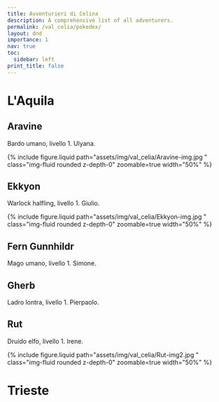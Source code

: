 ```yaml
---
title: Avventurieri di Celina
description: A comprehensive list of all adventurers.
permalink: /val_celia/pokedex/
layout: dnd
importance: 1
nav: true
toc:
  sidebar: left
print_title: false
---
```


# L'Aquila

## Aravine

Bardo umano, livello 1.
Ulyana.

{% include figure.liquid path="assets/img/val_celia/Aravine-img.jpg
" class="img-fluid rounded z-depth-0" zoomable=true width="50%" %}

## Ekkyon

Warlock halfling, livello 1.
Giulio.

{% include figure.liquid path="assets/img/val_celia/Ekkyon-img.jpg
" class="img-fluid rounded z-depth-0" zoomable=true width="50%" %}

## Fern Gunnhildr

Mago umano, livello 1.
Simone.

## Gherb

Ladro lontra, livello 1.
Pierpaolo.

## Rut

Druido elfo, livello 1.
Irene.

{% include figure.liquid path="assets/img/val_celia/Rut-img2.jpg
" class="img-fluid rounded z-depth-0" zoomable=true width="50%" %}

# Trieste
